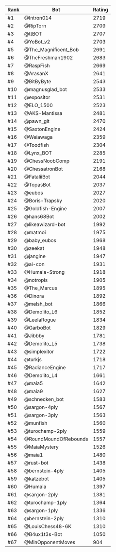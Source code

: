Rank|Bot|Rating
---|---|---
#1|@Intron014|2719
#2|@RipTorn|2709
#3|@ttBOT|2707
#4|@YoBot_v2|2703
#5|@The_Magnificent_Bob|2691
#6|@TheFreshman1902|2683
#7|@RaspFish|2669
#8|@ArasanX|2641
#9|@BitByByte|2543
#10|@magnusglad_bot|2533
#11|@expositor|2531
#12|@ELO_1500|2523
#13|@AKS-Mantissa|2481
#14|@pawn_git|2470
#15|@SaxtonEngine|2424
#16|@Weiawaga|2359
#17|@Toodfish|2304
#18|@Lynx_BOT|2285
#19|@ChessNoobComp|2191
#20|@ChessatronBot|2168
#21|@FataliiBot|2044
#22|@TopasBot|2037
#23|@eubos|2027
#24|@Boris-Trapsky|2020
#25|@Goldfish-Engine|2007
#26|@hans68Bot|2002
#27|@likeawizard-bot|1992
#28|@matmoi|1975
#29|@baby_eubos|1968
#30|@zeekat|1948
#31|@jangine|1947
#32|@ai-con|1931
#33|@Humaia-Strong|1918
#34|@notropis|1905
#35|@The_Marcus|1895
#36|@Dinora|1892
#37|@melsh_bot|1866
#38|@Demolito_L6|1852
#39|@LeelaRogue|1834
#40|@GarboBot|1829
#41|@Jibbby|1781
#42|@Demolito_L5|1738
#43|@simplexitor|1722
#44|@turkjs|1718
#45|@RadianceEngine|1717
#46|@Demolito_L4|1661
#47|@maia5|1642
#48|@maia9|1627
#49|@schnecken_bot|1583
#50|@sargon-4ply|1567
#51|@sargon-3ply|1563
#52|@munfish|1560
#53|@turochamp-2ply|1559
#54|@RoundMoundOfRebounds|1557
#55|@MaiaMystery|1526
#56|@maia1|1480
#57|@rust-bot|1438
#58|@bernstein-4ply|1405
#59|@katzebot|1405
#60|@Humaia|1397
#61|@sargon-2ply|1381
#62|@turochamp-1ply|1364
#63|@sargon-1ply|1336
#64|@bernstein-2ply|1310
#65|@LouisChess48-6K|1310
#66|@B4ux1t3s-Bot|1050
#67|@MinOpponentMoves|904
